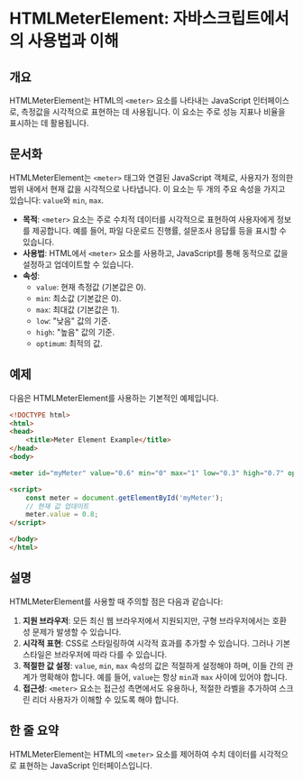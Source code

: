 <!--
Meta Description: # HTMLMeterElement: 자바스크립트에서의 사용법과 이해 ## 개요 HTMLMeterElement는 HTML의 `<meter>` 요소를 나타내는 JavaScript 인터페이스로, 측정값을 시각적으로 표현하는 데 사용됩니다. 이 요소는 주로 성능 지표나 비율을...
Meta Keywords: meter, 있습니다, value, min, max
-->

# HTMLMeterElement: 자바스크립트에서의 사용법과 이해

## 개요
HTMLMeterElement는 HTML의 `<meter>` 요소를 나타내는 JavaScript 인터페이스로, 측정값을 시각적으로 표현하는 데 사용됩니다. 이 요소는 주로 성능 지표나 비율을 표시하는 데 활용됩니다.

## 문서화
HTMLMeterElement는 `<meter>` 태그와 연결된 JavaScript 객체로, 사용자가 정의한 범위 내에서 현재 값을 시각적으로 나타냅니다. 이 요소는 두 개의 주요 속성을 가지고 있습니다: `value`와 `min`, `max`. 

- **목적**: `<meter>` 요소는 주로 수치적 데이터를 시각적으로 표현하여 사용자에게 정보를 제공합니다. 예를 들어, 파일 다운로드 진행률, 설문조사 응답률 등을 표시할 수 있습니다.
- **사용법**: HTML에서 `<meter>` 요소를 사용하고, JavaScript를 통해 동적으로 값을 설정하고 업데이트할 수 있습니다.
- **속성**:
  - `value`: 현재 측정값 (기본값은 0).
  - `min`: 최소값 (기본값은 0).
  - `max`: 최대값 (기본값은 1).
  - `low`: "낮음" 값의 기준.
  - `high`: "높음" 값의 기준.
  - `optimum`: 최적의 값.

## 예제
다음은 HTMLMeterElement를 사용하는 기본적인 예제입니다.

```html
<!DOCTYPE html>
<html>
<head>
    <title>Meter Element Example</title>
</head>
<body>

<meter id="myMeter" value="0.6" min="0" max="1" low="0.3" high="0.7" optimum="0.5"></meter>

<script>
    const meter = document.getElementById('myMeter');
    // 현재 값 업데이트
    meter.value = 0.8;
</script>

</body>
</html>
```

## 설명
HTMLMeterElement를 사용할 때 주의할 점은 다음과 같습니다:

1. **지원 브라우저**: 모든 최신 웹 브라우저에서 지원되지만, 구형 브라우저에서는 호환성 문제가 발생할 수 있습니다.
2. **시각적 표현**: CSS로 스타일링하여 시각적 효과를 추가할 수 있습니다. 그러나 기본 스타일은 브라우저에 따라 다를 수 있습니다.
3. **적절한 값 설정**: `value`, `min`, `max` 속성의 값은 적절하게 설정해야 하며, 이들 간의 관계가 명확해야 합니다. 예를 들어, `value`는 항상 `min`과 `max` 사이에 있어야 합니다.
4. **접근성**: `<meter>` 요소는 접근성 측면에서도 유용하나, 적절한 라벨을 추가하여 스크린 리더 사용자가 이해할 수 있도록 해야 합니다.

## 한 줄 요약
HTMLMeterElement는 HTML의 `<meter>` 요소를 제어하여 수치 데이터를 시각적으로 표현하는 JavaScript 인터페이스입니다.